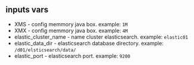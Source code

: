 inputs vars
----------------
- XMS - config memmory java box. example: `1M`
- XMX - config memmory java box. example: `4M`
- elastic_cluster_name - name cluster elasticsearch. example: `elastic01`
- elastic_data_dir - elasticsearch database directory. example: `/d01/elsticsearch/data/`
- elastic_port - elasticsearch port. example: `9200`
